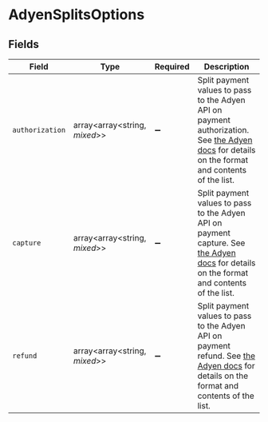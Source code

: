 # AdyenSplitsOptions


## Fields

| Field                                                                                                                                                                                                                                                  | Type                                                                                                                                                                                                                                                   | Required                                                                                                                                                                                                                                               | Description                                                                                                                                                                                                                                            |
| ------------------------------------------------------------------------------------------------------------------------------------------------------------------------------------------------------------------------------------------------------ | ------------------------------------------------------------------------------------------------------------------------------------------------------------------------------------------------------------------------------------------------------ | ------------------------------------------------------------------------------------------------------------------------------------------------------------------------------------------------------------------------------------------------------ | ------------------------------------------------------------------------------------------------------------------------------------------------------------------------------------------------------------------------------------------------------ |
| `authorization`                                                                                                                                                                                                                                        | array<array<string, *mixed*>>                                                                                                                                                                                                                          | :heavy_minus_sign:                                                                                                                                                                                                                                     | Split payment values to pass to the Adyen API on payment authorization. See [the Adyen docs](https://docs.adyen.com/platforms/online-payments/split-transactions/split-payments-at-authorization/) for details on the format and contents of the list. |
| `capture`                                                                                                                                                                                                                                              | array<array<string, *mixed*>>                                                                                                                                                                                                                          | :heavy_minus_sign:                                                                                                                                                                                                                                     | Split payment values to pass to the Adyen API on payment capture. See [the Adyen docs](https://docs.adyen.com/platforms/online-payments/split-transactions/split-payments-at-capture/) for details on the format and contents of the list.             |
| `refund`                                                                                                                                                                                                                                               | array<array<string, *mixed*>>                                                                                                                                                                                                                          | :heavy_minus_sign:                                                                                                                                                                                                                                     | Split payment values to pass to the Adyen API on payment refund. See [the Adyen docs](https://docs.adyen.com/platforms/online-payments/split-transactions/split-refunds/) for details on the format and contents of the list.                          |